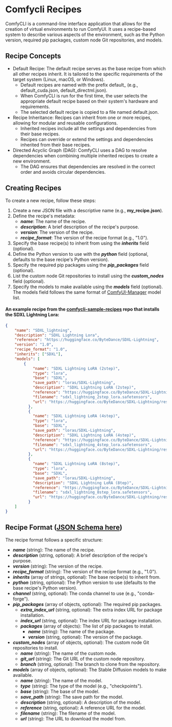 # Comfycli Recipes

ComfyCLI is a command-line interface application that allows for the creation of virtual environments to run ComfyUI. It uses a recipe-based system to describe various aspects of the environment, such as the Python version, required pip packages, custom node Git repositories, and models.

## Recipe Concepts
- Default Recipe: The default recipe serves as the base recipe from which all other recipes inherit. It is tailored to the specific requirements of the target system (Linux, macOS, or Windows).
    - Default recipes are named with the prefix default_ (e.g., default_cuda.json, default_directml.json).
    - When ComfyCLI is run for the first time, the user selects the appropriate default recipe based on their system's hardware and requirements.
    - The selected default recipe is copied to a file named default.json.
- Recipe Inheritance: Recipes can inherit from one or more recipes, allowing for modular and reusable configurations.
    - Inherited recipes include all the settings and dependencies from their base recipes.
    - Recipes can override or extend the settings and dependencies inherited from their base recipes.
- Directed Acyclic Graph (DAG): ComfyCLI uses a DAG to resolve dependencies when combining multiple inherited recipes to create a new environment.
    - The DAG ensures that dependencies are resolved in the correct order and avoids circular dependencies.

## Creating Recipes

To create a new recipe, follow these steps:
1. Create a new JSON file with a descriptive name (e.g., **my_recipe.json**).
2. Define the recipe's metadata:
    * ***name***: The name of the recipe.
    * ***description***: A brief description of the recipe's purpose.
    * ***version***: The version of the recipe.
    * ***recipe_format***: The version of the recipe format (e.g., "1.0").
3. Specify the base recipe(s) to inherit from using the ***inherits*** field (optional).
4. Define the Python version to use with the ***python*** field (optional, defaults to the base recipe's Python version).
5. Specify the required pip packages using the ***pip_packages*** field (optional).
6. List the custom node Git repositories to install using the ***custom_nodes*** field (optional).
7. Specify the  models to make available using the ***models*** field (optional).  The models field follows the same format of [ComfyUI-Manager](https://github.com/ltdrdata/ComfyUI-Manager/blob/main/model-list.json) model list.

#### An example recipe from the [comfycli-sample-recipes](https://github.com/richinsley/comfycli-sample-recipes) repo that installs the SDXL Lightning Lora:
```json
{
    "name": "SDXL_lightning",
    "description": "SDXL Lightning Lora",
    "reference": "https://huggingface.co/ByteDance/SDXL-Lightning",
    "version": "1.0",
    "recipe_format": "1.0",
    "inherits": ["SDXL"],
    "models": [
        {
            "name": "SDXL Lightning LoRA (2step)",
            "type": "lora",
            "base": "SDXL",
            "save_path": "loras/SDXL-Lightning",
            "description": "SDXL Lightning LoRA (2step)",
            "reference": "https://huggingface.co/ByteDance/SDXL-Lightning",
            "filename": "sdxl_lightning_2step_lora.safetensors",
            "url": "https://huggingface.co/ByteDance/SDXL-Lightning/resolve/main/sdxl_lightning_2step_lora.safetensors"
          },
          {
            "name": "SDXL Lightning LoRA (4step)",
            "type": "lora",
            "base": "SDXL",
            "save_path": "loras/SDXL-Lightning",
            "description": "SDXL Lightning LoRA (4step)",
            "reference": "https://huggingface.co/ByteDance/SDXL-Lightning",
            "filename": "sdxl_lightning_4step_lora.safetensors",
            "url": "https://huggingface.co/ByteDance/SDXL-Lightning/resolve/main/sdxl_lightning_4step_lora.safetensors"
          },
          {
            "name": "SDXL Lightning LoRA (8step)",
            "type": "lora",
            "base": "SDXL",
            "save_path": "loras/SDXL-Lightning",
            "description": "SDXL Lightning LoRA (8tep)",
            "reference": "https://huggingface.co/ByteDance/SDXL-Lightning",
            "filename": "sdxl_lightning_8step_lora.safetensors",
            "url": "https://huggingface.co/ByteDance/SDXL-Lightning/resolve/main/sdxl_lightning_8step_lora.safetensors"
          }
    ]
}
```

## Recipe Format ([JSON Schema here](./recipesschema.md))
The recipe format follows a specific structure:

* ***name*** (string): The name of the recipe.
* ***description*** (string, optional): A brief description of the recipe's purpose.
* ***version*** (string): The version of the recipe.
* ***recipe_format*** (string): The version of the recipe format (e.g., "1.0").
* ***inherits*** (array of strings, optional): The base recipe(s) to inherit from.
* ***python*** (string, optional): The Python version to use (defaults to the base recipe's Python version).
* ***channel*** (string, optional): The conda channel to use (e.g., "conda-forge").
* ***pip_packages*** (array of objects, optional): The required pip packages.
    * ***extra_index_url*** (string, optional): The extra index URL for package installation.
    * ***index_url*** (string, optional): The index URL for package installation.
    * ***packages*** (array of objects): The list of pip packages to install.
        * ***name*** (string): The name of the package.
        * ***version*** (string, optional): The version of the package.
* ***custom_nodes*** (array of objects, optional): The custom node Git repositories to install.
    * ***name*** (string): The name of the custom node.
    * ***git_url*** (string): The Git URL of the custom node repository.
    * ***branch*** (string, optional): The branch to clone from the repository.
* ***models*** (array of objects, optional): The Stable Diffusion models to make available.
    * ***name*** (string): The name of the model.
    * ***type*** (string): The type of the model (e.g., "checkpoints").
    * ***base*** (string): The base of the model.
    * ***save_path*** (string): The save path for the model.
    * ***description*** (string, optional): A description of the model.
    * ***reference*** (string, optional): A reference URL for the model.
    * ***filename*** (string): The filename of the model.
    * ***url*** (string): The URL to download the model from.